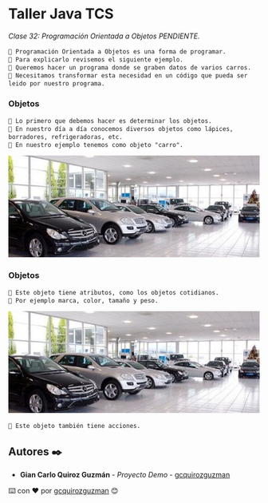 # Taller Java TCS

_Clase 32: Programación Orientada a Objetos PENDIENTE._

```
📢 Programación Orientada a Objetos es una forma de programar.
📢 Para explicarlo revisemos el siguiente ejemplo. 
📢 Queremos hacer un programa donde se graben datos de varios carros.
📢 Necesitamos transformar esta necesidad en un código que pueda ser leido por nuestro programa.
```

### Objetos

```
📢 Lo primero que debemos hacer es determinar los objetos.
📢 En nuestro día a día conocemos diversos objetos como lápices, borradores, refrigeradoras, etc.
📢 En nuestro ejemplo tenemos como objeto "carro".
```

![Error: imagen no ha sido cargada](https://github.com/gcquirozguzman/java-tcs-202001/blob/Clase-32/imagenes/pagina_32_1.png)

### Objetos

```
📢 Este objeto tiene atributos, como los objetos cotidianos.
📢 Por ejemplo marca, color, tamaño y peso.
```

![Error: imagen no ha sido cargada](https://github.com/gcquirozguzman/java-tcs-202001/blob/Clase-32/imagenes/pagina_32_1.png)

```
📢 Este objeto también tiene acciones.
```


## Autores ✒️

* **Gian Carlo Quiroz Guzmán** - *Proyecto Demo* - [gcquirozguzman](https://github.com/gcquirozguzman)



⌨️ con ❤️ por [gcquirozguzman](https://github.com/gcquirozguzman) 😊
